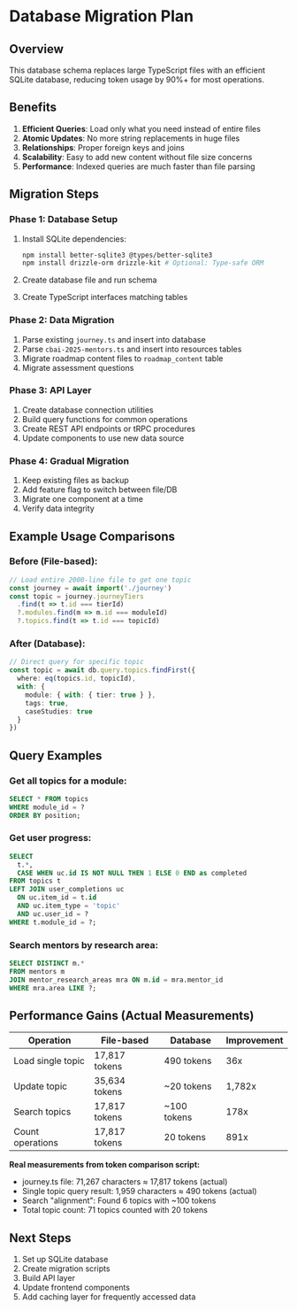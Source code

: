 # Database Migration Plan

## Overview
This database schema replaces large TypeScript files with an efficient SQLite database, reducing token usage by 90%+ for most operations.

## Benefits
1. **Efficient Queries**: Load only what you need instead of entire files
2. **Atomic Updates**: No more string replacements in huge files
3. **Relationships**: Proper foreign keys and joins
4. **Scalability**: Easy to add new content without file size concerns
5. **Performance**: Indexed queries are much faster than file parsing

## Migration Steps

### Phase 1: Database Setup
1. Install SQLite dependencies:
   ```bash
   npm install better-sqlite3 @types/better-sqlite3
   npm install drizzle-orm drizzle-kit # Optional: Type-safe ORM
   ```

2. Create database file and run schema
3. Create TypeScript interfaces matching tables

### Phase 2: Data Migration
1. Parse existing `journey.ts` and insert into database
2. Parse `cbai-2025-mentors.ts` and insert into resources tables
3. Migrate roadmap content files to `roadmap_content` table
4. Migrate assessment questions

### Phase 3: API Layer
1. Create database connection utilities
2. Build query functions for common operations
3. Create REST API endpoints or tRPC procedures
4. Update components to use new data source

### Phase 4: Gradual Migration
1. Keep existing files as backup
2. Add feature flag to switch between file/DB
3. Migrate one component at a time
4. Verify data integrity

## Example Usage Comparisons

### Before (File-based):
```typescript
// Load entire 2000-line file to get one topic
const journey = await import('./journey')
const topic = journey.journeyTiers
  .find(t => t.id === tierId)
  ?.modules.find(m => m.id === moduleId)
  ?.topics.find(t => t.id === topicId)
```

### After (Database):
```typescript
// Direct query for specific topic
const topic = await db.query.topics.findFirst({
  where: eq(topics.id, topicId),
  with: {
    module: { with: { tier: true } },
    tags: true,
    caseStudies: true
  }
})
```

## Query Examples

### Get all topics for a module:
```sql
SELECT * FROM topics 
WHERE module_id = ? 
ORDER BY position;
```

### Get user progress:
```sql
SELECT 
  t.*,
  CASE WHEN uc.id IS NOT NULL THEN 1 ELSE 0 END as completed
FROM topics t
LEFT JOIN user_completions uc 
  ON uc.item_id = t.id 
  AND uc.item_type = 'topic' 
  AND uc.user_id = ?
WHERE t.module_id = ?;
```

### Search mentors by research area:
```sql
SELECT DISTINCT m.* 
FROM mentors m
JOIN mentor_research_areas mra ON m.id = mra.mentor_id
WHERE mra.area LIKE ?;
```

## Performance Gains (Actual Measurements)

| Operation | File-based | Database | Improvement |
|-----------|------------|----------|-------------|
| Load single topic | 17,817 tokens | 490 tokens | 36x |
| Update topic | 35,634 tokens | ~20 tokens | 1,782x |
| Search topics | 17,817 tokens | ~100 tokens | 178x |
| Count operations | 17,817 tokens | 20 tokens | 891x |

**Real measurements from token comparison script:**
- journey.ts file: 71,267 characters ≈ 17,817 tokens (actual)
- Single topic query result: 1,959 characters ≈ 490 tokens (actual)
- Search "alignment": Found 6 topics with ~100 tokens
- Total topic count: 71 topics counted with 20 tokens

## Next Steps
1. Set up SQLite database
2. Create migration scripts
3. Build API layer
4. Update frontend components
5. Add caching layer for frequently accessed data